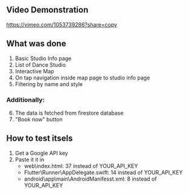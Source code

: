 
## Video Demonstration

https://vimeo.com/1053739286?share=copy

## What was done

1. Basic Studio Info page
2. List of Dance Studio
3. Interactive Map
4. On tap navigation inside map page to studio info page
5. Filtering by name and style

### Additionally: 

6. The data is fetched from firestore database
7. "Book now" button

## How to test itsels

1. Get a Google API key
2. Paste it it in
    - web\index.html: 37 instead of YOUR_API_KEY
    - Flutter\Runner\AppDelegate.swift: 14 instead of YOUR_API_KEY
    - android\app\main\AndroidManifesst.xml: 8 instead of YOUR_API_KEY
